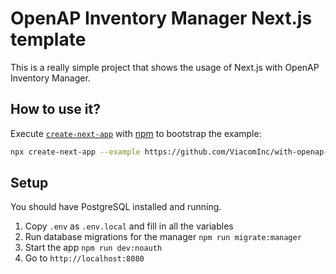 # OpenAP Inventory Manager Next.js template

This is a really simple project that shows the usage of Next.js with OpenAP Inventory Manager.

## How to use it?

Execute [`create-next-app`](https://github.com/vercel/next.js/tree/canary/packages/create-next-app) with [npm](https://docs.npmjs.com/cli/init) to bootstrap the example:

```bash
npx create-next-app --example https://github.com/ViacomInc/with-openap-inventory-manager.git openap-manager
```

## Setup

You should have PostgreSQL installed and running.

1. Copy `.env` as `.env.local` and fill in all the variables
2. Run database migrations for the manager `npm run migrate:manager`
3. Start the app `npm run dev:noauth`
4. Go to `http://localhost:8080`

